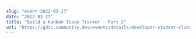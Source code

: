 ```yaml
---
slug: "event-2022-03-27"
date: "2022-03-27"
title: "Build a Kanban Issue Tracker - Part 2"
url: "https://gdsc.community.dev/events/details/developer-student-clubs-sheridan-college-trafalgar-road-campus-oakville-presents-build-a-kanban-issue-tracker-part_2/"
---
```

